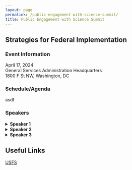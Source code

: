 ```yaml
---
layout: page
permalink: /public-engagement-with-science-summit/
title: Public Engagement with Science Summit
---
```

 
## Strategies for Federal Implementation

### Event Information
April 17, 2024<br>
General Services Administration Headquarters<br>
1800 F St NW, Washington, DC

### Schedule/Agenda
asdf



### Speakers
<details>
  <summary><b>Speaker 1</b></summary>
  <p>Here is their bio.</p>
</details>

<details>
  <summary><b>Speaker 2</b></summary>
  <p>Here is their bio.</p>
</details>

<details>
  <summary><b>Speaker 3</b></summary>
  <p>Here is their bio.</p>
</details>


## Useful Links

[USFS](https://www.citizenscience.gov/catalog/usfs)

